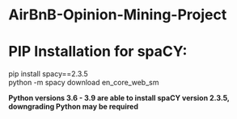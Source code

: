 # AirBnB-Opinion-Mining-Project
<h1> PIP Installation for spaCY: </h1>

pip install spacy==2.3.5 <br>
python -m spacy download en_core_web_sm <br>

**Python versions 3.6 - 3.9 are able to install spaCY version 2.3.5, downgrading Python may be required**